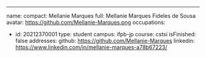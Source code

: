 ---
name:
  compact: Mellanie Marques
  full: Mellanie Marques Fideles de Sousa
avatar: https://github.com/Mellanie-Marques.png
occupations:
- id: 20212370001
  type: student
  campus: ifpb-jp
  course: cstsi
  isFinished: false
addresses:
  github: https://github.com/Mellanie-Marques
  linkedin: https://www.linkedin.com/in/mellanie-marques-a78b67223/

